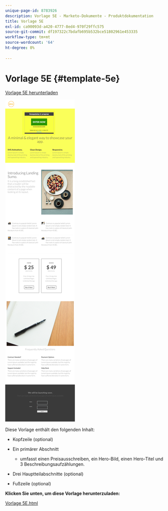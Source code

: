 ```yaml
---
unique-page-id: 8783926
description: Vorlage 5E - Marketo-Dokumente - Produktdokumentation
title: Vorlage 5E
exl-id: ca90093d-a420-4777-8ed4-970f29ffc575
source-git-commit: df197322c7bdafb695b532bce51802961e453335
workflow-type: tm+mt
source-wordcount: '64'
ht-degree: 0%

---
```


# Vorlage 5E {#template-5e}

[Vorlage 5E herunterladen](https://experienceleague.adobe.com/landing/marketo/lp-templates/template-5e.html)

![](assets/image2015-7-29-15-3a24-3a40.png)

Diese Vorlage enthält den folgenden Inhalt:

* Kopfzeile (optional)
* Ein primärer Abschnitt

   * umfasst einen Preisausschreiben, ein Hero-Bild, einen Hero-Titel und 3 Beschreibungsaufzählungen.

* Drei Hauptteilabschnitte (optional)
* Fußzeile (optional)

**Klicken Sie unten, um diese Vorlage herunterzuladen:**

[Vorlage 5E.html](https://experienceleague.adobe.com/landing/marketo/lp-templates/template-5e.html)

